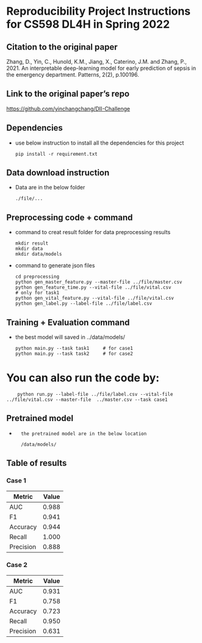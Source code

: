 # Reproducibility Project Instructions for CS598 DL4H in Spring 2022

## Citation to the original paper

Zhang, D., Yin, C., Hunold, K.M., Jiang, X., Caterino, J.M. and Zhang, P., 2021.
An interpretable deep-learning model for early prediction of sepsis in the emergency department. Patterns, 2(2), p.100196.

## Link to the original paper’s repo

https://github.com/yinchangchang/DII-Challenge


## Dependencies
-	use below instruction to install all the dependencies for this project
	
		pip install -r requirement.txt

## Data download instruction
-	Data are in the below folder
		
		./file/...
## Preprocessing code + command

-	command to creat result folder for data preprocessing results

		mkdir result
		mkdir data
		mkdir data/models

-	command to generate json files 

		cd preprocessing
		python gen_master_feature.py --master-file ../file/master.csv
		python gen_feature_time.py --vital-file ../file/vital.csv				# only for task1
		python gen_vital_feature.py --vital-file ../file/vital.csv
		python gen_label.py --label-file ../file/label.csv

## Training + Evaluation command
-	the best model will saved in ../data/models/
		
		python main.py --task task1		# for case1
		python main.py --task task2		# for case2

#	You can also run the code by:

		python run.py --label-file ../file/label.csv --vital-file ../file/vital.csv --master-file  ../master.csv --task case1


## Pretrained model
-       the pretrained model are in the below location
       		
		/data/models/

## Table of results

### Case 1
	
|     Metric    |    Value      |
| ------------- | ------------- |
|      AUC      |     0.988     |
|      F1       |     0.941     |
|    Accuracy   |     0.944     |
|    Recall     |     1.000     |
|    Precision  |     0.888     |
		
### Case 2

|     Metric    |    Value      |
| ------------- | ------------- |
|      AUC      |     0.931     |
|      F1       |     0.758     |
|    Accuracy   |     0.723     |
|    Recall     |     0.950     |
|    Precision  |     0.631     |
		
		

